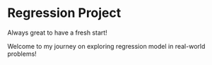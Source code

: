 # Regression Project
Always great to have a fresh start!

Welcome to my journey on exploring regression model in real-world problems!
